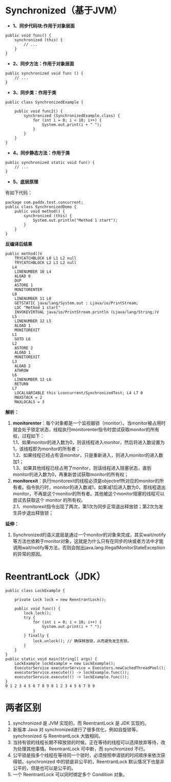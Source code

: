 
# Synchronized（基于JVM）
- **1、同步代码块:作用于对象层面**
```
public void func() {
    synchronized (this) {
        // ...
    }
}
```
- **2、同步方法：作用于对象层面**
```
public synchronized void func () {
    // ...
}
```
- **3、同步类：作用于类**
```
public class SynchronizedExample {

    public void func2() {
        synchronized (SynchronizedExample.class) {
            for (int i = 0; i < 10; i++) {
                System.out.print(i + " ");
            }
        }
    }
}
```
- **4、同步静态方法：作用于类**
```
public synchronized static void fun() {
    // ...
}
```

- **5、底层原理**  
  
有如下代码：
```
package com.paddx.test.concurrent;
public class SynchronizedDemo {
    public void method() {
        synchronized (this) {
            System.out.println("Method 1 start");
        }
    }
}
```
**反编译后结果**
```
public method()V
    TRYCATCHBLOCK L0 L1 L2 null
    TRYCATCHBLOCK L2 L3 L2 null
   L4
    LINENUMBER 10 L4
    ALOAD 0
    DUP
    ASTORE 1
    MONITORENTER
   L0
    LINENUMBER 11 L0
    GETSTATIC java/lang/System.out : Ljava/io/PrintStream;
    LDC "Method 1 start"
    INVOKEVIRTUAL java/io/PrintStream.println (Ljava/lang/String;)V
   L5
    LINENUMBER 12 L5
    ALOAD 1
    MONITOREXIT
   L1
    GOTO L6
   L2
    ASTORE 2
    ALOAD 1
    MONITOREXIT
   L3
    ALOAD 2
    ATHROW
   L6
    LINENUMBER 13 L6
    RETURN
   L7
    LOCALVARIABLE this Lconcurrent/SynchronizedTest; L4 L7 0
    MAXSTACK = 2
    MAXLOCALS = 3
```
**解析：**  
1. **monitorenter**：每个对象都是一个监视器锁（monitor）。当monitor被占用时就会处于锁定状态，线程执行monitorenter指令时尝试获取monitor的所有权，过程如下：  
1.1、如果monitor的进入数为0，则该线程进入monitor，然后将进入数设置为1，该线程即为monitor的所有者；  
1.2、如果线程已经占有该monitor，只是重新进入，则进入monitor的进入数加1；  
1.3、如果其他线程已经占用了monitor，则该线程进入阻塞状态，直到monitor的进入数为0，再重新尝试获取monitor的所有权；  
1. **monitorexit**：执行monitorexit的线程必须是objectref所对应的monitor的所有者。指令执行时，monitor的进入数减1，如果减1后进入数为0，那线程退出monitor，不再是这个monitor的所有者。其他被这个monitor阻塞的线程可以尝试去获取这个 monitor 的所有权。  
2.1、monitorexit指令出现了两次，第1次为同步正常退出释放锁；第2次为发生异步退出释放锁；

**延伸：**  
1. Synchronized的语义底层是通过一个monitor的对象来完成，其实wait/notify等方法也依赖于monitor对象，这就是为什么只有在同步的块或者方法中才能调用wait/notify等方法，否则会抛出java.lang.IllegalMonitorStateException的异常的原因。


# ReentrantLock（JDK）
```
public class LockExample {

    private Lock lock = new ReentrantLock();

    public void func() {
        lock.lock();
        try {
            for (int i = 0; i < 10; i++) {
                System.out.print(i + " ");
            }
        } finally {
            lock.unlock(); // 确保释放锁，从而避免发生死锁。
        }
    }
}
public static void main(String[] args) {
    LockExample lockExample = new LockExample();
    ExecutorService executorService = Executors.newCachedThreadPool();
    executorService.execute(() -> lockExample.func());
    executorService.execute(() -> lockExample.func());
}
0 1 2 3 4 5 6 7 8 9 0 1 2 3 4 5 6 7 8 9
```
# 两者区别  
1. synchronized 是 JVM 实现的，而 ReentrantLock 是 JDK 实现的。
1. 新版本 Java 对 synchronized进行了很多优化，例如自旋锁等，synchronized 与 ReentrantLock 大致相同。
1. 当持有锁的线程长期不释放锁的时候，正在等待的线程可以选择放弃等待，改为处理其他事情。ReentrantLock 可中断，而 synchronized 不行。
1. 公平锁是指多个线程在等待同一个锁时，必须按照申请锁的时间顺序来依次获得锁。synchronized 中的锁是非公平的，ReentrantLock 默认情况下也是非公平的，但是也可以是公平的。
1. 一个 ReentrantLock 可以同时绑定多个 Condition 对象。
